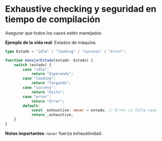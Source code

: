 # Exhaustive checking y seguridad en tiempo de compilación

Asegurar que todos los casos estén manejados.

**Ejemplo de la vida real**: Estados de máquina.

```typescript
type Estado = "idle" | "loading" | "success" | "error";

function manejarEstado(estado: Estado) {
    switch (estado) {
        case "idle":
            return "Esperando";
        case "loading":
            return "Cargando";
        case "success":
            return "Éxito";
        case "error":
            return "Error";
        default:
            const _exhaustive: never = estado; // Error si falta caso
            return _exhaustive;
    }
}
```

**Notas importantes**: `never` fuerza exhaustividad.